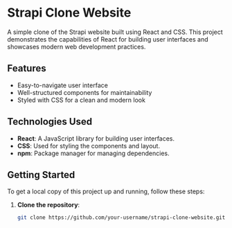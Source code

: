 # Strapi Clone Website

A simple clone of the Strapi website built using React and CSS. This project demonstrates the capabilities of React for building user interfaces and showcases modern web development practices.

## Features

- Easy-to-navigate user interface
- Well-structured components for maintainability
- Styled with CSS for a clean and modern look

## Technologies Used

- **React**: A JavaScript library for building user interfaces.
- **CSS**: Used for styling the components and layout.
- **npm**: Package manager for managing dependencies.

## Getting Started

To get a local copy of this project up and running, follow these steps:

1. **Clone the repository**:
   ```bash
   git clone https://github.com/your-username/strapi-clone-website.git
